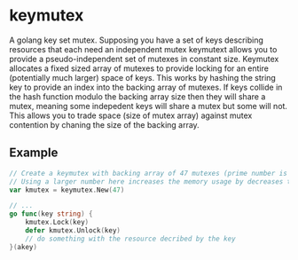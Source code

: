 # keymutex
A golang key set mutex. Supposing you have a set of keys describing resources that each need an independent mutex keymutext allows you to provide a pseudo-independent set of mutexes in constant size. Keymutex allocates a fixed sized array of mutexes to provide locking for an entire (potentially much larger) space of keys. This works by hashing the string key to provide an index into the backing array of mutexes. If keys collide in the hash function modulo the backing array size then they will share a mutex, meaning some indepedent keys will share a mutex but some will not. This allows you to trade space (size of mutex array) against mutex contention by chaning the size of the backing array.

## Example
```go
// Create a keymutex with backing array of 47 mutexes (prime number is good for hash coverage)
// Using a larger number here increases the memory usage by decreases the mutex contention.
var kmutex = keymutex.New(47)

// ...
go func(key string) {
    kmutex.Lock(key)
    defer kmutex.Unlock(key)
    // do something with the resource decribed by the key
}(akey)
```
